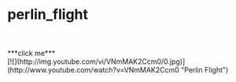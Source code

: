 # perlin_flight
<br>
<br>
***click me***<br>
[![](http://img.youtube.com/vi/VNmMAK2Ccm0/0.jpg)](http://www.youtube.com/watch?v=VNmMAK2Ccm0 "Perlin Flight")
